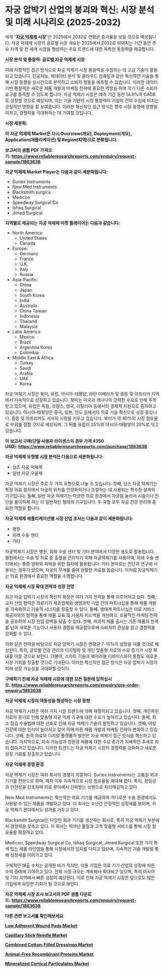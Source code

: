 <p><h1>자궁 압박기 산업의 붕괴와 혁신: 시장 분석 및 미래 시나리오 (2025-2032)</h1></p><p>세계 "<strong><a href="https://www.reliableresearchreports.com/uterine-depressor-r1863638?utm_campaign=105&utm_medium=8&utm_source=Github&utm_content=ia&utm_term=05032025&utm_id=uterine-depressor">자궁 억제제&nbsp;</a></strong><strong>시장</strong>"은 2025에서 2032로 연평균 증가율을 보일 것으로 예상됩니다. 자궁 억제제 시장의 글로벌 시장 개요는 2025에서 2032로 이어지는 기간 동안 주요 지역 및 전 세계 시장을 형성하는 주요 트렌드에 대한 독특한 통찰력을 제공합니다.</p>
<p><strong>시장 분석 및 통찰력: 글로벌 자궁 억제제 시장</strong></p>
<p><p>미래 지향적인 접근 방식으로 자궁 억제기 시장 통찰력을 수집하는 데 고급 기술이 활용되고 있습니다. 인공지능, 빅데이터 분석 및 클라우드 컴퓨팅과 같은 혁신적인 기술을 통해 시장 동향을 실시간으로 분석하고 소비자 행동을 예측할 수 있습니다. 이러한 데이터 기반 통찰력은 새로운 제품 개발과 마케팅 전략에 중요한 역할을 하여 각기 다른 소비자 요구를 충족할 수 있도록 합니다. 자궁 억제기 시장은 예측 기간 동안 14.9%의 CAGR로 성장할 것으로 예상되며, 이는 기술 기반의 시장 통찰력이 기업의 전략 수립에 미치는 긍정적인 영향을 잘 보여줍니다. 이러한 혁신적인 접근 방식은 향후 시장 동향에 영향을 미치고, 경쟁력을 극대화하는 데 기여할 것입니다.</p><a href="%7CAUTHORITHY_DOMAIN_URL%7C?utm_campaign=105&utm_medium=8&utm_source=Github&utm_content=ia&utm_term=05032025&utm_id=uterine-depressor"></a></p>
<p><strong>시장 세분화:</strong></p>
<p><strong>이 자궁 억제제 Market은 다시 Overview(개요), Deployment(개요), Application(애플리케이션) 및 Region(지역)으로 분류됩니다.</strong></p>
<p><strong>보고서의 샘플 PDF 가져오기:&nbsp;<a href="https://www.reliableresearchreports.com/enquiry/request-sample/1863638?utm_campaign=105&utm_medium=8&utm_source=Github&utm_content=ia&utm_term=05032025&utm_id=uterine-depressor">https://www.reliableresearchreports.com/enquiry/request-sample/1863638</a></strong><strong></strong></p>
<p><strong>자궁 억제제 Market Player는 다음과 같이 세분화됩니다:</strong></p>
<p><ul><li>Surtex Instruments</li><li>New Med Instruments</li><li>Blacksmith surgica</li><li>Medicon</li><li>Speedway Surgical Co</li><li>Ishaq Surgical</li><li>Jimed Surgical</li></ul></p>
<p><strong>지역별로 제공되는 자궁 억제제 마켓 플레이어는 다음과 같습니다:</strong></p>
<p><ul>
    <li>
        North America:
        <ul>
            <li>United States</li>
            <li>Canada</li>
        </ul>
    </li>
    <li>
        Europe:
        <ul>
            <li>Germany</li>
            <li>France</li>
            <li>U.K.</li>
            <li>Italy</li>
            <li>Russia</li>
        </ul>
    </li>
    <li>
        Asia-Pacific:
        <ul>
            <li>China</li>
            <li>Japan</li>
            <li>South Korea</li>
            <li>India</li>
            <li>Australia</li>
            <li>China Taiwan</li>
            <li>Indonesia</li>
            <li>Thailand</li>
            <li>Malaysia</li>
        </ul>
    </li>
    <li>
        Latin America:
        <ul>
            <li>Mexico</li>
            <li>Brazil</li>
            <li>Argentina Korea</li>
            <li>Colombia</li>
        </ul>
    </li>
    <li>
        Middle East & Africa:
        <ul>
            <li>Turkey</li>
            <li>Saudi</li>
            <li>Arabia</li>
            <li>UAE</li>
            <li>Korea</li>
        </ul>
    </li>
    </ul></p>
<p><p>자궁 억제기 시장은 북미, 유럽, 아시아-태평양, 라틴 아메리카 및 중동 및 아프리카 지역에서 지속적으로 성장하고 있습니다. 북미는 미국과 캐나다의 강력한 수요로 인해 주목받고 있으며, 유럽은 독일, 프랑스, 영국, 이탈리아 등에서의 경제적 지원으로 증가하고 있습니다. 아시아-태평양은 중국, 일본, 인도 등에서의 의료 기술 혁신으로 성장 중입니다. 중동 및 아프리카도 서서히 시장을 키우고 있습니다. 북미가 약 40%의 시장 점유율로 우위를 점할 것으로 예상되며, 그 뒤를 유럽이 25%와 아시아-태평양이 20%로 잇고 있습니다.</p></p>
<p><strong>이 보고서 구매(단일 사용자 라이센스의 경우 가격 4350 USD):&nbsp;<a href="https://www.reliableresearchreports.com/purchase/1863638?utm_campaign=105&utm_medium=8&utm_source=Github&utm_content=ia&utm_term=05032025&utm_id=uterine-depressor">https://www.reliableresearchreports.com/purchase/1863638</a></strong></p>
<p><strong>자궁 억제제 유형별 시장 분석은 다음으로 세분화됩니다:</strong></p>
<p><ul><li>심즈 자궁 억제제</li><li>일반 자궁 우울제</li></ul></p>
<p><p>자궁 억제기 시장은 주로 두 가지 유형으로 나눌 수 있습니다. 첫째, 심스 자궁 억제기는 특정 의료 절차에서 자궁의 위치를 안정화하거나 조절하는 데 사용되는 특수한 설계의 기구입니다. 둘째, 일반 자궁 억제기는 다양한 의료 환경에서 자궁을 눌러서 시술이나 진단을 용이하게 하는 더 일반적인 형태의 기구입니다. 두 유형 모두 자궁 건강 관리에 중요한 역할을 합니다.</p></p>
<p><strong>자궁 억제제 애플리케이션별 시장 산업 조사는 다음과 같이 세분화됩니다:</strong></p>
<p><ul><li>병원</li><li>외래 수술 센터</li><li>기타</li></ul></p>
<p><p>자궁억제기 시장은 병원, 외래 수술 센터 및 기타 분야에서 다양한 용도로 활용됩니다. 병원에서는 수술 및 치료 중 출혈을 관리하기 위해 자궁억제기를 사용하며, 외래 수술 센터에서는 통증 완화와 회복을 위한 절차에 활용됩니다. 기타 분야로는 진단과 연구에 사용되는 경우가 있으며, 자궁의 무게를 줄여 원활한 치료를 돕습니다. 이처럼 자궁억제기는 의료 환경에서 중요한 역할을 수행합니다.</p></p>
<p><strong>자궁 억제제 시장 확대 전략과 성장 전망</strong></p>
<p><p>최근 자궁 압박기 시장의 혁신적 확장은 여러 가지 전략을 통해 이루어지고 있다. 첫째, 교차 산업 협력은 의료기기 제조업체와 생명과학 기업 간의 파트너십을 통해 제품 개발을 가속화하고 기술적 시너지를 창출할 수 있다. 둘째, 생태계 파트너십은 의료 서비스 제공자와의 협력을 통해 제품 교육 및 사용자 피드백을 개선하고, 효율적인 마케팅 전략을 공유하여 시장 진입 장벽을 낮출 수 있다. 셋째, 파괴적 제품 출시는 기존 제품의 한계를 넘어 새로운 기능이나 사용자 경험을 제공함으로써 소비자의 관심을 끌고 경쟁력을 강화할 수 있다.</p><p>이와 같은 전략을 바탕으로 자궁 압박기 시장은 연평균 7-10%의 성장을 이룰 것으로 예상된다. 특히, 글로벌 건강 관리의 디지털화 및 개인 맞춤형 치료의 수요 증가가 시장 확대를 이끌 것으로 보인다. 더불어, 스마트 기술과 웨어러블 디바이스와의 통합도 새로운 시장 기회를 창출할 것으로 기대된다. 이러한 혁신적인 접근 방식은 자궁 압박기 시장의 미래 성장 가능성을 극대화할 것이다.</p></p>
<p><strong>구매하기 전에 자궁 억제제 시장에 대한 모든 질문에 답하십시오.&nbsp;<a href="https://www.reliableresearchreports.com/enquiry/pre-order-enquiry/1863638?utm_campaign=105&utm_medium=8&utm_source=Github&utm_content=ia&utm_term=05032025&utm_id=uterine-depressor">https://www.reliableresearchreports.com/enquiry/pre-order-enquiry/1863638</a></strong><strong></strong></p>
<p><strong>자궁 억제제 시장의 역동성을 형성하는 시장 동향</strong></p>
<p><p>자궁 억제기 시장은 여러 가지 시장 트렌드에 의해 재정의되고 있습니다. 첫째, 개인화된 치료의 증가로 인해 맞춤형 자궁 억제 기구에 대한 수요가 높아지고 있습니다. 둘째, 최소 침습 수술법에 대한 선호로 인해 자궁 억제기 기술이 발전하고 있습니다. 셋째, 여성 건강에 대한 인식이 높아지고 있어 이에 따른 제품 개발과 마케팅 전략이 변화하고 있습니다. 넷째, 원격 의료와 디지털 플랫폼의 발전은 자궁 억제기 접근 방식을 혁신하고 있습니다. 마지막으로, 지속 가능성과 친환경 제품에 대한 수요 증가가 지배적인 추세로 자리 잡아가고 있습니다. 이러한 트렌드는 자궁 억제기 시장의 경쟁력을 강화하고 새로운 성장 기회를 창출하고 있습니다.</p></p>
<p><strong>자궁 억제제 경쟁 환경</strong></p>
<p><p>자궁 억제기 시장은 여러 회사의 경쟁이 치열하다. Surtex Instruments는 고품질 외과 기기를 전문으로 하며, 제작 이후 지속적으로 시장 점유율을 확대해 왔다. 특히, 정밀성과 안전성을 강조하며 의료 분야에서 신뢰받는 브랜드로 자리매김하고 있다.</p><p>New Med Instruments는 혁신적인 의료 기기를 제공하여 까다로운 수술 환경에서도 사용될 수 있는 제품을 개발하고 있다. 이 회사는 수년간 안정적인 성장세를 보이며, 자궁 억제기 분야에서도 성과를 거두고 있다.</p><p>Blacksmith Surgical은 다양한 외과 기기를 생산하는 회사로, 특히 자궁 억제기 부분에서 경쟁력을 갖추고 있다. 이 회사는 뛰어난 품질과 고객 맞춤형 서비스를 통해 시장 점유율을 확장하고 있다.</p><p>Medicon, Speedway Surgical Co, Ishaq Surgical, Jimed Surgical 또한 각각 특색 있는 제품 라인업을 통해 시장에서의 입지를 다지고 있으며, 지속적인 기술 개발을 통해 성장세를 이어가고 있다.</p><p>구체적인 매출 수치는 공개된 바가 적지만, 이들 기업은 의료 기기 산업의 성장에 따른 수익 증대에 기여하고 있다. 전체 시장 규모는 계속해서 확대되고 있으며, 특히 아시아 및 기타 지역에서 빠른 성장이 예상된다. 이로 인해 자궁 억제기 시장은 앞으로도 많은 기업에게 유망한 기회가 될 것으로 보인다.</p></p>
<p><strong>자궁 억제제 시장 조사 보고서의 PDF 샘플 다운로드:&nbsp;<a href="https://www.reliableresearchreports.com/enquiry/request-sample/1863638?utm_campaign=105&utm_medium=8&utm_source=Github&utm_content=ia&utm_term=05032025&utm_id=uterine-depressor">https://www.reliableresearchreports.com/enquiry/request-sample/1863638</a></strong></p>
<p><strong></strong></p>
<p><strong></strong></p>
<p><strong></strong></p>
<p><strong></strong></p>
<p><strong>다른 관련 보고서를 확인해보세요</strong></p>
<p><strong><p><a href="https://github.com/zakkistuey/Market-Research-Report-List-1/blob/main/low-adherent-wound-pads-market.md?utm_campaign=105&utm_medium=8&utm_source=Github&utm_content=ia&utm_term=05032025&utm_id=uterine-depressor">Low Adherent Wound Pads Market</a></p><p><a href="https://github.com/pilukypalis/Market-Research-Report-List-1/blob/main/capillary-stick-needle-market.md?utm_campaign=105&utm_medium=8&utm_source=Github&utm_content=ia&utm_term=05032025&utm_id=uterine-depressor">Capillary Stick Needle Market</a></p><p><a href="https://github.com/siertnamba7u/Market-Research-Report-List-1/blob/main/combined-cotton-filled-dressings-market.md?utm_campaign=105&utm_medium=8&utm_source=Github&utm_content=ia&utm_term=05032025&utm_id=uterine-depressor">Combined Cotton-Filled Dressings Market</a></p><p><a href="https://github.com/boyertrull4r/Market-Research-Report-List-1/blob/main/animal-free-recombinant-proteins-market.md?utm_campaign=105&utm_medium=8&utm_source=Github&utm_content=ia&utm_term=05032025&utm_id=uterine-depressor">Animal-Free Recombinant Proteins Market</a></p><p><a href="https://github.com/lillybosakoi/Market-Research-Report-List-1/blob/main/mineralized-cortical-particulates-market.md?utm_campaign=105&utm_medium=8&utm_source=Github&utm_content=ia&utm_term=05032025&utm_id=uterine-depressor">Mineralized Cortical Particulates Market</a></p></strong></p>